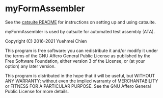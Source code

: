 # myFormAssembler

See the [catsuite README](https://github.com/yuehmeir2/catsuite) for instructions on setting up and using catsuite.

myFormAssembler is used by catsuite for automated test assembly (ATA).

Copyright (C) 2016-2021 Yuehmei Chien

This program is free software: you can redistribute it and/or modify
it under the terms of the GNU Affero General Public License as published
by the Free Software Foundation, either version 3 of the License, or
(at your option) any later version.

This program is distributed in the hope that it will be useful,
but WITHOUT ANY WARRANTY; without even the implied warranty of
MERCHANTABILITY or FITNESS FOR A PARTICULAR PURPOSE.  See the
GNU Affero General Public License for more details.
